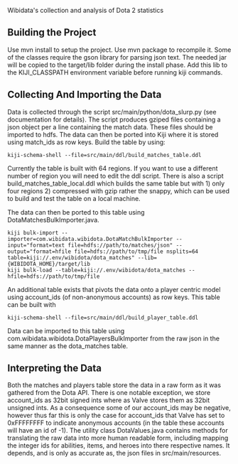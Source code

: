 Wibidata's collection and analysis of Dota 2 statistics

Building the Project
-------

Use mvn install to setup the project. Use mvn package to recompile it. Some of the classes require the gson library for parsing json text. The needed jar will be copied to the target/lib folder during the install phase. Add this lib to the KIJI_CLASSPATH environment variable before running kiji commands.

Collecting And Importing the Data
-------

Data is collected through the script src/main/python/dota_slurp.py (see documentation for details). The script produces gziped files containing a json object per a line containing the match data. These files should be imported to hdfs. The data can then be ported into Kiji where it is stored using match_ids as row keys. Build the table by using:

```
kiji-schema-shell --file=src/main/ddl/build_matches_table.ddl 
```

Currently the table is built with 64 regions. If you want to use a different number of region you will need to edit the ddl script. There is also a script build_matches_table_local.ddl which builds the same table but with 1) only four regions 2) compressed with gzip rather the snappy, which can be used to build and test the table on a local machine.

The data can then be ported to this table using DotaMatchesBulkImporter.java. 

```
kiji bulk-import --importer=com.wibidata.wibidota.DotaMatchBulkImporter --input="format=text file=hdfs://path/to/matches/json" --output="format=hfile file=hdfs://path/to/tmp/file nsplits=64 table=kiji://.env/wibidota/dota_matches" --lib={WIBIDOTA_HOME}/target/lib
kiji bulk-load --table=kiji://.env/wibidota/dota_matches --hfile=hdfs://path/to/tmp/file
```

An additional table exists that pivots the data onto a player centric model using account_ids (of non-anonymous accounts) as row keys. This table can be built with

```
kiji-schema-shell --file=src/main/ddl/build_player_table.ddl
```

Data can be imported to this table using com.wibidata.wibidota.DotaPlayersBulkImporter from the raw json in the same manner as the dota_matches table. 

Interpreting the Data
-------

Both the matches and players table store the data in a raw form as it was gathered from the Dota API. There is one notable exception, we store account_ids as 32bit signed ints where as Valve stores them as 32bit unsigned ints. As a consequence some of our account_ids may be negative, however thus far this is only the case for account_ids that Valve has set to 0xFFFFFFFF to indicate anonymous accounts (in the table these accounts will have an id of -1). The utility class DotaValues.java contains methods for translating the raw data into more human readable form, including mapping the integer ids for abilities, items, and heroes into there respective names. It depends, and is only as accurate as, the json files in src/main/resources.



